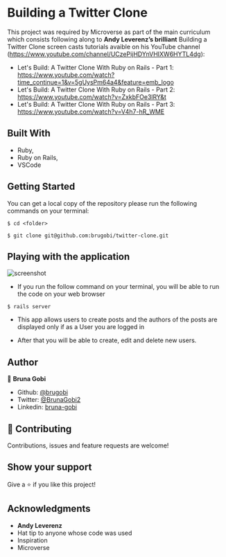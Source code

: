 # Building a Twitter Clone
 
 This project was required by Microverse as part of the main curriculum which consists following along to **Andy Leverenz’s brilliant** Building a Twitter Clone screen casts tutorials avaible on his YouTube channel (https://www.youtube.com/channel/UCzePijHDYnVHIXW6HYTL4dg):

 - Let's Build: A Twitter Clone With Ruby on Rails - Part 1: https://www.youtube.com/watch?time_continue=1&v=5gUysPm64a4&feature=emb_logo
 - Let's Build: A Twitter Clone With Ruby on Rails - Part 2: https://www.youtube.com/watch?v=ZxkbFOe3lRY&t
 - Let's Build: A Twitter Clone With Ruby on Rails - Part 3: https://www.youtube.com/watch?v=V4h7-hR_WME

## Built With

- Ruby,
- Ruby on Rails,
- VSCode

## Getting Started

You can get a local copy of the repository please run the following commands on your terminal:

``$ cd <folder>                                        ``

``$ git clone git@github.com:brugobi/twitter-clone.git ``

## Playing with the application

![screenshot](./assets/images/tweeet_page.png)

- If you run the follow command on your terminal, you will be able to run the code on your web browser

``$ rails server           ``

- This app allows users to create posts and the authors of the posts are displayed only if as a User you are logged in

- After that you will be able to create, edit and delete new users.


## Author

👤 **Bruna Gobi**

- Github: [@brugobi](https://github.com/brugobi)
- Twitter: [@BrunaGobi2](https://twitter.com/BrunaGobi2)
- Linkedin: [bruna-gobi](https://www.linkedin.com/in/bruna-gobi/)

## 🤝 Contributing

Contributions, issues and feature requests are welcome!

## Show your support

Give a ⭐️ if you like this project!

## Acknowledgments

- **Andy Leverenz**
- Hat tip to anyone whose code was used
- Inspiration
- Microverse
